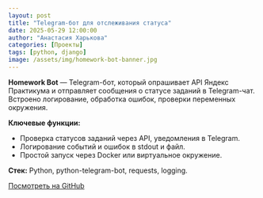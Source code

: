 ```yaml
---
layout: post
title: "Telegram-бот для отслеживания статуса"
date: 2025-05-29 12:00:00
author: "Анастасия Харькова"
categories: [Проекты]
tags: [python, django]
image: /assets/img/homework-bot-banner.jpg
---
```


**Homework Bot** — Telegram-бот, который опрашивает API Яндекс Практикума и отправляет сообщения о статусе заданий в Telegram-чат.  
Встроено логирование, обработка ошибок, проверки переменных окружения.

**Ключевые функции:**
- Проверка статусов заданий через API, уведомления в Telegram.
- Логирование событий и ошибок в stdout и файл.
- Простой запуск через Docker или виртуальное окружение.

**Стек:** Python, python-telegram-bot, requests, logging.


[Посмотреть на GitHub](https://github.com/AVKharkova/homework_bot)
